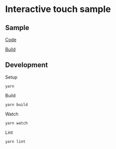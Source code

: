 # Interactive touch sample

## Sample
[Code](src/index.ts)

[Build](https://superman2211.github.io/jeng/samples/interactive-touch/build/)

## Development
Setup
```shell
yarn
```
Build
```shell
yarn build
```
Watch
```shell
yarn watch
```
Lint
```shell
yarn lint
```

